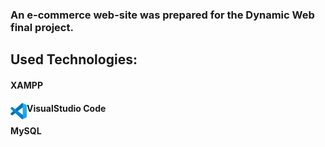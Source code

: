 ### An e-commerce web-site was prepared for the Dynamic Web final project.
## Used Technologies:
#### XAMPP
#### <img align="left" alt="Visual Studio Code" width="26px" src="https://raw.githubusercontent.com/github/explore/80688e429a7d4ef2fca1e82350fe8e3517d3494d/topics/visual-studio-code/visual-studio-code.png" /> VisualStudio Code
#### MySQL





